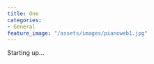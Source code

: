 ```yaml
---
title: One
categories:
- General
feature_image: "/assets/images/pianoweb1.jpg"
---
```


Starting up...
